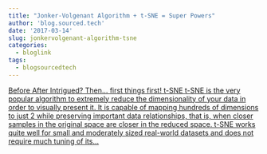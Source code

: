 ```yaml
---
title: "Jonker-Volgenant Algorithm + t-SNE = Super Powers"
author: 'blog.sourced.tech'
date: '2017-03-14'
slug: jonkervolgenant-algorithm-tsne
categories:
  - bloglink
tags:
  - blogsourcedtech
---
```


[Before After Intrigued? Then... first things first! t-SNE t-SNE is the very popular algorithm to extremely reduce the dimensionality of your data in order to visually present it. It is capable of mapping hundreds of dimensions to just 2 while preserving important data relationships, that is, when closer samples in the original space are closer in the reduced space. t-SNE works quite well for small and moderately sized real-world datasets and does not require much tuning of its...<click to read more>](https://blog.sourced.tech//blog.sourced.tech/post/lapjv/)

